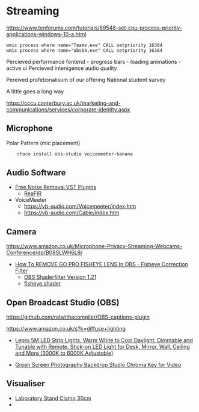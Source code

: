 Streaming
=========


https://www.tenforums.com/tutorials/89548-set-cpu-process-priority-applications-windows-10-a.html
```
wmic process where name="Teams.exe" CALL setpriority 16384
wmic process where name="obs64.exe" CALL setpriority 16384
```

Percieved performance
 fontend - progress bars - loading animations - active ui
Percieved intenigence audio quality

Pereived profetionalisum of our offering
National student survey



A little goes a long way

https://cccu.canterbury.ac.uk/marketing-and-communications/services/corporate-identity.aspx


Microphone
----------

Polar Pattern (mic placement)


```powershell
    choco install obs-studio voicemeeter-banana
```

Audio Software
--------------



* [Free Noise Removal VST Plugins](https://www.youtube.com/watch?v=PcLmNClS9XA)
    * [ReaFIR](https://www.reaper.fm/reaplugs/)
* VoiceMeeter
    * https://vb-audio.com/Voicemeeter/index.htm
    * https://vb-audio.com/Cable/index.htm


Camera
------

https://www.amazon.co.uk/Microphone-Privacy-Streaming-Webcams-Conference/dp/B08SLWH6L9/

* [How To REMOVE GO PRO FISHEYE LENS In OBS - Fisheye Correction Filter](https://www.youtube.com/watch?v=O_gUKXpmjZ4)
    * [OBS Shaderfilter Version 1.21](https://obsproject.com/forum/resources/obs-shaderfilter.775/)
    * [fisheye.shader](https://raw.githubusercontent.com/exeldro/obs-lua/master/fisheye.shader)


Open Broadcast Studio (OBS)
---------------------------

https://github.com/ratwithacompiler/OBS-captions-plugin



https://www.amazon.co.uk/s?k=diffuse+lighting

* [Lepro 5M LED Strip Lights, Warm White to Cool Daylight, Dimmable and Tunable with Remote, Stick-on LED Light for Desk, Mirror, Wall, Ceiling and More (3000K to 6000K Adjustable) ](https://www.amazon.co.uk/Lepro-Daylight-Dimmable-Tunable-Adjustable/dp/B08D6S2H45/)

* [Green Screen Photography Backdrop Studio Chroma Key for Video](https://www.amazon.co.uk/gp/product/B08YDRM16W/)



Visualiser
----------

* [Laboratory Stand Clamp 30cm](https://www.amazon.co.uk/gp/product/B07P6V7VW5/)
* 